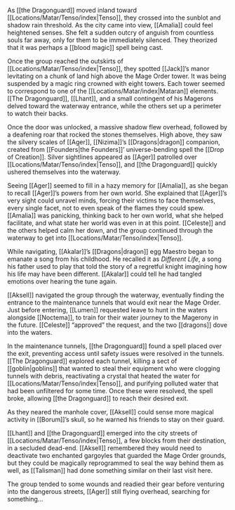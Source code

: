 As [[the Dragonguard]] moved inland toward [[Locations/Matar/Tenso/index|Tenso]], they crossed into the sunblot and shadow rain threshold. As the city came into view, [[Amalia]] could feel heightened senses. She felt a sudden outcry of anguish from countless souls far away, only for them to be immediately silenced. They theorized that it was perhaps a [[blood magic]] spell being cast. 

Once the group reached the outskirts of [[Locations/Matar/Tenso/index|Tenso]], they spotted [[Jack]]’s manor levitating on a chunk of land high above the Mage Order tower. It was being suspended by a magic ring crowned with eight towers. Each tower seemed to correspond to one of the [[Locations/Matar/index|Mataran]] elements. [[The Dragonguard]], [[Lhant]], and a small contingent of his Magerons delved toward the waterway entrance, while the others set up a perimeter to watch their backs. 

Once the door was unlocked, a massive shadow flew overhead, followed by a deafening roar that rocked the stones themselves. High above, they saw the silvery scales of [[Ager]], [[Nizima]]’s [[Dragons|dragon]] companion, created from [[Founders|the Founders]]’ universe-bending spell the [[Drop of Creation]]. Silver sightlines appeared as [[Ager]] patrolled over [[Locations/Matar/Tenso/index|Tenso]], and [[the Dragonguard]] quickly ushered themselves into the waterway.

Seeing [[Ager]] seemed to fill in a hazy memory for [[Amalia]], as she began to recall [[Ager]]’s powers from her own world. She explained that [[Ager]]’s very sight could unravel minds, forcing their victims to face themselves, every single facet, not to even speak of the flames they could spew. [[Amalia]] was panicking, thinking back to her own world, what she helped facilitate, and what state her world was even in at this point. [[Celeste]] and the others helped calm her down, and the group continued through the waterway to get into [[Locations/Matar/Tenso/index|Tenso]]. 

While navigating, [[Akalar]]’s [[Dragons|dragon]] egg Maestro began to emanate a song from his childhood. He recalled it as *Different Life*, a song his father used to play that told the story of a regretful knight imagining how his life may have been different. [[Akalar]] could tell he had tangled emotions over hearing the tune again.

[[Aksell]] navigated the group through the waterway, eventually finding the entrance to the maintenance tunnels that would exit near the Mage Order. Just before entering, [[Lumen]] requested leave to hunt in the waters alongside [[Noctema]], to train for their water journey to the Magerony in the future. [[Celeste]] “approved” the request, and the two [[dragons]] dove into the waters.

In the maintenance tunnels, [[the Dragonguard]] found a spell placed over the exit, preventing access until safety issues were resolved in the tunnels. [[The Dragonguard]] explored each tunnel, killing a sect of [[goblin|goblins]] that wanted to steal their equipment who were clogging tunnels with debris, reactivating a crystal that heated the water for [[Locations/Matar/Tenso/index|Tenso]], and purifying polluted water that had been unfiltered for some time. Once these were resolved, the spell broke, allowing [[the Dragonguard]] to reach their desired exit. 

As they neared the manhole cover, [[Aksell]] could sense more magical activity in [[Borum]]’s skull, so he warned his friends to stay on their guard. 

[[Lhant]] and [[the Dragonguard]] emerged into the city streets of [[Locations/Matar/Tenso/index|Tenso]], a few blocks from their destination, in a secluded dead-end. [[Aksell]] remembered they would need to deactivate two enchanted gargoyles that guarded the Mage Order grounds, but they could be magically reprogrammed to seal the way behind them as well, as [[Talisman]] had done something similar on their last visit here. 

The group tended to some wounds and readied their gear before venturing into the dangerous streets, [[Ager]] still flying overhead, searching for something…